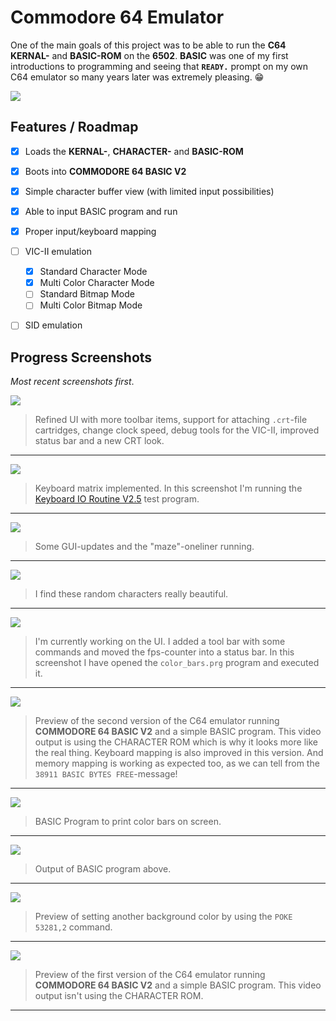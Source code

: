 # Commodore 64 Emulator

One of the main goals of this project was to be able to run the **C64 KERNAL-** and **BASIC-ROM** on the **6502**. **BASIC** was one of my first introductions to programming and seeing that **`READY.`** prompt on my own C64 emulator so many years later was extremely pleasing. 😁

![](../../Screenshots/18-ui-updates-speed-control-improvements.png)

## Features / Roadmap

- [x] Loads the **KERNAL-**, **CHARACTER-** and **BASIC-ROM**
- [x] Boots into **COMMODORE 64 BASIC V2**
- [x] Simple character buffer view (with limited input possibilities)
- [x] Able to input BASIC program and run
- [x] Proper input/keyboard mapping
- [ ] VIC-II emulation
  - [x] Standard Character Mode
  - [x] Multi Color Character Mode
  - [ ] Standard Bitmap Mode
  - [ ] Multi Color Bitmap Mode
- [ ] SID emulation



## Progress Screenshots

*Most recent screenshots first*.

![](../../Screenshots/18-ui-updates-speed-control-improvements.png)
> Refined UI with more toolbar items, support for attaching `.crt`-file cartridges, change clock speed, debug tools for the VIC-II, improved status bar and a new CRT look.
---

![](../../Screenshots/10-keyboard-matrix-test-program.png)
> Keyboard matrix implemented. In this screenshot I'm running the [Keyboard IO Routine V2.5](https://csdb.dk/release/index.php?id=120949) test program.
---

![](../../Screenshots/09-gui-and-maze.png)
> Some GUI-updates and the "maze"-oneliner running.
---

![](../../Screenshots/07-random-character-data.png)
> I find these random characters really beautiful.
---

![](../../Screenshots/06-color-bars.png)
> I'm currently working on the UI. I added a tool bar with some commands and moved the fps-counter into a status bar. In this screenshot I have opened the `color_bars.prg` program and executed it.
---

![](../../Gifs/03-character-rom-output.gif)
> Preview of the second version of the C64 emulator running **COMMODORE 64 BASIC V2** and a simple BASIC program. This video output is using the CHARACTER ROM which is why it looks more like the real thing. Keyboard mapping is also improved in this version. And memory mapping is working as expected too, as we can tell from the `38911 BASIC BYTES FREE`-message!
---

![](../../Screenshots/03-foreground-color-bars-basic.png)
> BASIC Program to print color bars on screen.
---

![](../../Screenshots/04-foreground-color-bars.png)
> Output of BASIC program above.
---

![](../../Screenshots/05-background-color.png)
> Preview of setting another background color by using the `POKE 53281,2` command.
---

![](../../Gifs/01-simple-character-buffer-output.gif)
> Preview of the first version of the C64 emulator running **COMMODORE 64 BASIC V2** and a simple BASIC program. This video output isn't using the CHARACTER ROM.
---